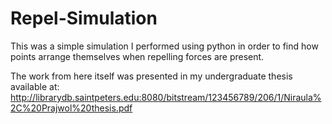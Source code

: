 Repel-Simulation
================

This was a simple simulation I performed using python in order to find how points arrange themselves when repelling forces are present.

The work from here itself was presented in my undergraduate thesis available at: http://librarydb.saintpeters.edu:8080/bitstream/123456789/206/1/Niraula%2C%20Prajwol%20thesis.pdf
